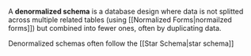 A **denormalized schema** is a database design where data is not splitted across multiple related tables (using [[Normalized Forms|normailzed forms]]) but combined into fewer ones, often by duplicating data.

Denormalized schemas often follow the [[Star Schema|star schema]] 

